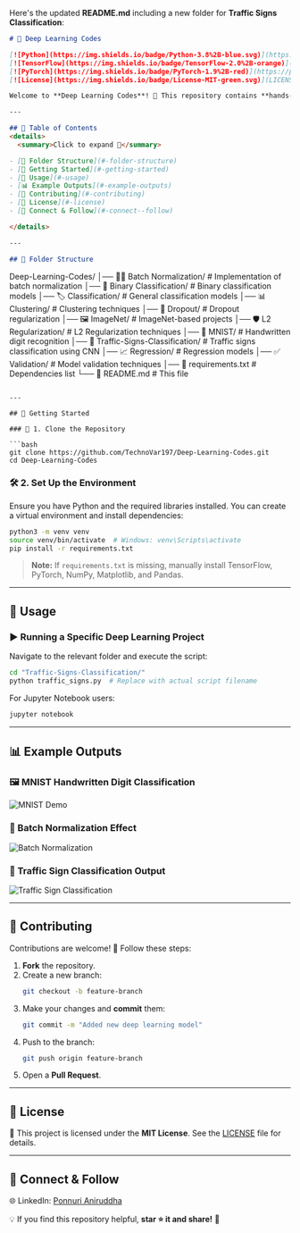 Here's the updated **README.md** including a new folder for **Traffic Signs Classification**:

```markdown
# 🚀 Deep Learning Codes

[![Python](https://img.shields.io/badge/Python-3.8%2B-blue.svg)](https://www.python.org/)
[![TensorFlow](https://img.shields.io/badge/TensorFlow-2.0%2B-orange)](https://www.tensorflow.org/)
[![PyTorch](https://img.shields.io/badge/PyTorch-1.9%2B-red)](https://pytorch.org/)
[![License](https://img.shields.io/badge/License-MIT-green.svg)](LICENSE)

Welcome to **Deep Learning Codes**! 🧠 This repository contains **hands-on implementations** of various deep learning concepts. Whether you're a beginner or an advanced user, you'll find useful projects and models here. 🚀

---

## 📌 Table of Contents
<details>
  <summary>Click to expand 📖</summary>

- [📂 Folder Structure](#-folder-structure)
- [🚀 Getting Started](#-getting-started)
- [📌 Usage](#-usage)
- [📊 Example Outputs](#-example-outputs)
- [🤝 Contributing](#-contributing)
- [📜 License](#-license)
- [📩 Connect & Follow](#-connect--follow)

</details>

---

## 📂 Folder Structure

```
Deep-Learning-Codes/
│── 🏋️‍♂️ Batch Normalization/      # Implementation of batch normalization
│── 🔢 Binary Classification/    # Binary classification models
│── 🏷️ Classification/           # General classification models
│── 📊 Clustering/               # Clustering techniques
│── 🔄 Dropout/                  # Dropout regularization
│── 🖼️ ImageNet/                 # ImageNet-based projects
│── 🛡️ L2 Regularization/        # L2 Regularization techniques
│── 📝 MNIST/                    # Handwritten digit recognition
│── 🚦 Traffic-Signs-Classification/  # Traffic signs classification using CNN
│── 📈 Regression/               # Regression models
│── ✅ Validation/               # Model validation techniques
│── 📝 requirements.txt          # Dependencies list
└── 📖 README.md                 # This file
```

---

## 🚀 Getting Started

### 🔽 1. Clone the Repository

```bash
git clone https://github.com/TechnoVar197/Deep-Learning-Codes.git
cd Deep-Learning-Codes
```

### 🛠 2. Set Up the Environment

Ensure you have Python and the required libraries installed. You can create a virtual environment and install dependencies:

```bash
python3 -m venv venv
source venv/bin/activate  # Windows: venv\Scripts\activate
pip install -r requirements.txt
```

> **Note:** If `requirements.txt` is missing, manually install TensorFlow, PyTorch, NumPy, Matplotlib, and Pandas.

---

## 📌 Usage

### ▶️ Running a Specific Deep Learning Project

Navigate to the relevant folder and execute the script:

```bash
cd "Traffic-Signs-Classification/"
python traffic_signs.py  # Replace with actual script filename
```

For Jupyter Notebook users:

```bash
jupyter notebook
```

---

## 📊 Example Outputs

### 🖼️ MNIST Handwritten Digit Classification
![MNIST Demo](https://media.giphy.com/media/3o7TKPdUkkbjmWBKPe/giphy.gif)

### 🔄 Batch Normalization Effect
![Batch Normalization](https://media.giphy.com/media/2YFQCCv96ybZ77BrZu/giphy.gif)

### 🚦 Traffic Sign Classification Output
![Traffic Sign Classification](https://media.giphy.com/media/2tMYOWRjFHVe8/giphy.gif)

---

## 🤝 Contributing

Contributions are welcome! 🌟 Follow these steps:

1. **Fork** the repository.
2. Create a new branch:
   ```bash
   git checkout -b feature-branch
   ```
3. Make your changes and **commit** them:
   ```bash
   git commit -m "Added new deep learning model"
   ```
4. Push to the branch:
   ```bash
   git push origin feature-branch
   ```
5. Open a **Pull Request**.

---

## 📜 License

📜 This project is licensed under the **MIT License**. See the [LICENSE](LICENSE) file for details.

---

## 📩 Connect & Follow
 
🌐 LinkedIn: [Ponnuri Aniruddha](https://www.linkedin.com/in/ponnuri-aniruddha-129991249)  

💡 If you find this repository helpful, **star ⭐ it and share!** 🚀  
```